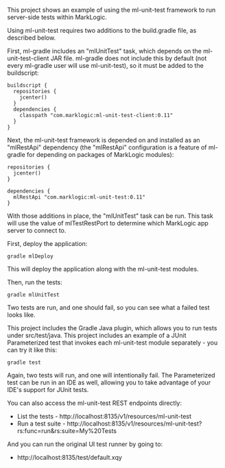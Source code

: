 This project shows an example of using the ml-unit-test framework to run server-side tests within MarkLogic.

Using ml-unit-test requires two additions to the build.gradle file, as described below.

First, ml-gradle includes an "mlUnitTest" task, which depends on the ml-unit-test-client JAR file. ml-gradle does not
include this by default (not every ml-gradle user will use ml-unit-test), so it must be added to the buildscript:

    buildscript {
      repositories {
        jcenter()
      }
      dependencies {
        classpath "com.marklogic:ml-unit-test-client:0.11"
      }
    }

Next, the ml-unit-test framework is depended on and installed as an "mlRestApi" dependency (the "mlRestApi" configuration
is a feature of ml-gradle for depending on packages of MarkLogic modules):

    repositories {
      jcenter()
    }
      
    dependencies {
      mlRestApi "com.marklogic:ml-unit-test:0.11"
    }

With those additions in place, the "mlUnitTest" task can be run. This task will use the value of mlTestRestPort to 
determine which MarkLogic app server to connect to. 

First, deploy the application:

    gradle mlDeploy
    
This will deploy the application along with the ml-unit-test modules.

Then, run the tests:

    gradle mlUnitTest

Two tests are run, and one should fail, so you can see what a failed test looks like. 

This project includes the Gradle Java plugin, which allows you to run tests under src/test/java. This project includes
an example of a JUnit Parameterized test that invokes each ml-unit-test module separately - you can try it like this:

    gradle test

Again, two tests will run, and one will intentionally fail. The Parameterized test can be run in an IDE as well, allowing
you to take advantage of your IDE's support for JUnit tests.

You can also access the ml-unit-test REST endpoints directly:

- List the tests - http://localhost:8135/v1/resources/ml-unit-test
- Run a test suite - http://localhost:8135/v1/resources/ml-unit-test?rs:func=run&rs:suite=My%20Tests

And you can run the original UI test runner by going to:

- http://localhost:8135/test/default.xqy
